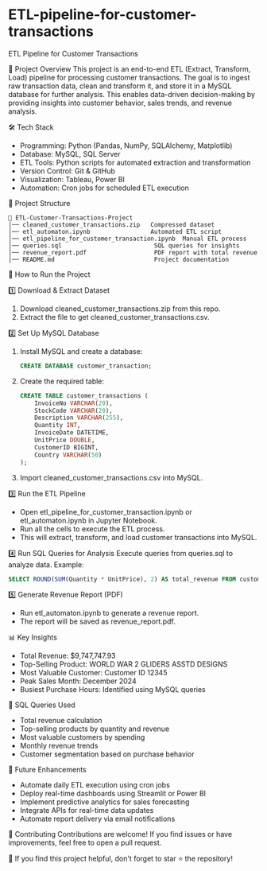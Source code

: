 # ETL-pipeline-for-customer-transactions
ETL Pipeline for Customer Transactions

📌 Project Overview
This project is an end-to-end ETL (Extract, Transform, Load) pipeline for processing customer transactions. The goal is to ingest raw transaction data, clean and transform it, and store it in a MySQL database for further analysis. This enables data-driven decision-making by providing insights into customer behavior, sales trends, and revenue analysis.

🛠 Tech Stack
- Programming: Python (Pandas, NumPy, SQLAlchemy, Matplotlib)
- Database: MySQL, SQL Server
- ETL Tools: Python scripts for automated extraction and transformation
- Version Control: Git & GitHub
- Visualization: Tableau, Power BI
- Automation: Cron jobs for scheduled ETL execution

📂 Project Structure
```
📁 ETL-Customer-Transactions-Project
│── cleaned_customer_transactions.zip   Compressed dataset 
│── etl_automaton.ipynb                 Automated ETL script 
│── etl_pipeline_for_customer_transaction.ipynb  Manual ETL process 
│── queries.sql                          SQL queries for insights 
│── revenue_report.pdf                   PDF report with total revenue 
│── README.md                            Project documentation 
```

🚀 How to Run the Project

1️⃣ Download & Extract Dataset
1. Download cleaned_customer_transactions.zip from this repo.
2. Extract the file to get cleaned_customer_transactions.csv.

2️⃣ Set Up MySQL Database
1. Install MySQL and create a database:
   ```sql
   CREATE DATABASE customer_transaction;
   ```
2. Create the required table:
   ```sql
   CREATE TABLE customer_transactions (
       InvoiceNo VARCHAR(20),
       StockCode VARCHAR(20),
       Description VARCHAR(255),
       Quantity INT,
       InvoiceDate DATETIME,
       UnitPrice DOUBLE,
       CustomerID BIGINT,
       Country VARCHAR(50)
   );
   ```
3. Import cleaned_customer_transactions.csv into MySQL.

3️⃣ Run the ETL Pipeline
- Open etl_pipeline_for_customer_transaction.ipynb or etl_automaton.ipynb in Jupyter Notebook.
- Run all the cells to execute the ETL process.
- This will extract, transform, and load customer transactions into MySQL.

4️⃣ Run SQL Queries for Analysis
Execute queries from queries.sql to analyze data. Example:
```sql
SELECT ROUND(SUM(Quantity * UnitPrice), 2) AS total_revenue FROM customer_transactions;
```

5️⃣ Generate Revenue Report (PDF)
- Run etl_automaton.ipynb to generate a revenue report.
- The report will be saved as revenue_report.pdf.

📊 Key Insights
- Total Revenue: $9,747,747.93
- Top-Selling Product: WORLD WAR 2 GLIDERS ASSTD DESIGNS
- Most Valuable Customer: Customer ID 12345
- Peak Sales Month: December 2024
- Busiest Purchase Hours: Identified using MySQL queries

📜 SQL Queries Used
- Total revenue calculation
- Top-selling products by quantity and revenue
- Most valuable customers by spending
- Monthly revenue trends
- Customer segmentation based on purchase behavior

🔮 Future Enhancements
- Automate daily ETL execution using cron jobs
- Deploy real-time dashboards using Streamlit or Power BI
- Implement predictive analytics for sales forecasting
- Integrate APIs for real-time data updates
- Automate report delivery via email notifications

🤝 Contributing
Contributions are welcome! If you find issues or have improvements, feel free to open a pull request.

🌟 If you find this project helpful, don't forget to star ⭐ the repository!
